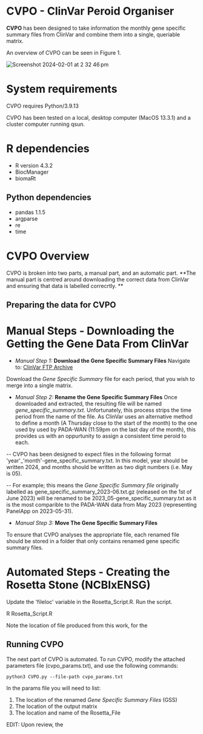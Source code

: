 <h1> CVPO - ClinVar Peroid Organiser </h1>

**CVPO** has been designed to take information the monthly gene specific summary files from ClinVar and combine them into a single, queriable matrix. 

An overview of CVPO can be seen in Figure 1.

![Screenshot 2024-02-01 at 2 32 46 pm](https://github.com/MedicalGenomicsLab/Vigelint/assets/15273099/bea6aed6-4184-4972-8674-8e8f0550d4fd)

# System requirements
CVPO requires Python/3.9.13

CVPO has been tested on a local, desktop computer (MacOS 13.3.1) and a cluster computer running qsun.

# R dependencies 
- R version 4.3.2
- BiocManager
- biomaRt 

## Python dependencies
- pandas 1.1.5
- argparse
- re
- time

# CVPO Overview 

CVPO is broken into two parts, a manual part, and an automatic part. **The manual part is centred around downloading the correct data from ClinVar and ensuring that data is labelled correcrtly. **



<h2> Preparing the data for CVPO </h2>

# Manual Steps - Downloading the Getting the Gene Data From ClinVar

 - _Manual Step 1:_ **Download the Gene Specific Summary Files**
Navigate to:
  [ClinVar FTP Archive](https://ftp.ncbi.nlm.nih.gov/pub/clinvar/tab_delimited/archive/)

Download the _Gene Specific Summary_ file for each period, that you wish to merge into a single matrix.

 - _Manual Step 2:_ **Rename the Gene Specific Summary Files**
Once downloaded and extracted, the resulting file will be named _gene_specific_summary.txt_. Unfortunately, this process strips the time period from the name of the file.
As ClinVar uses an alternative method to define a month (A Thursday close to the start of the month) to the one used by used by PADA-WAN (11:59pm on the last day of the month), this provides us with an oppurtunity to assign a consistent time peroid to each.

-- CVPO has been designed to expect files in the following format 'year'_'month'-gene_specific_summary.txt. In this model, year should be written 2024, and months should be written as two digit numbers (i.e. May is 05).

-- For example; this means the _Gene Specific Summary file_ originally labelled as gene_specific_summary_2023-06.txt.gz (released on the 1st of June 2023) will be renamed to be 2023_05-gene_specific_summary.txt as it is the most comparible to the PADA-WAN data from May 2023 (representing PanelApp on 2023-05-31).
 
 - _Manual Step 3:_ **Move The Gene Specific Summary Files**

To ensure that CVPO analyses the appropriate file, each renamed file should be stored in a folder that only contains renamed gene specific summary files.

# Automated Steps - Creating the Rosetta Stone (NCBIxENSG)

Update the 'fileloc' variable in the Rosetta_Script.R.
Run the script. 

R Rosetta_Script.R

Note the location of file produced from this work, for the 

<h2> Running CVPO </h2>

The next part of CVPO is automated. To run CVPO, modify the attached parameters file (cvpo_params.txt), and use the following commands:

    python3 CVPO.py --file-path cvpo_params.txt

In the params file you will need to list:
1. The location of the renamed _Gene Specific Summary Files_ (GSS)
2. The location of the output matrix
3. The location and name of the Rosetta_File


EDIT:
Upon review, the 
